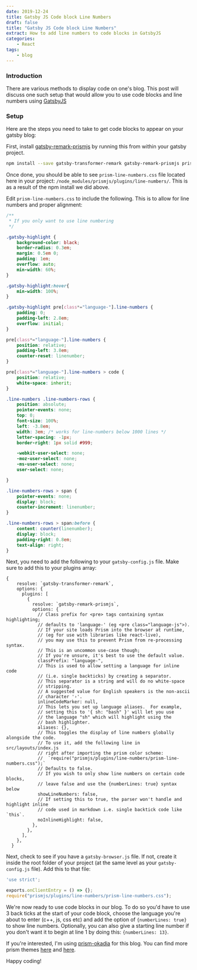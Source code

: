 ```yaml
---
date: 2019-12-24
title: Gatsby JS Code block Line Numbers
draft: false
title: "Gatsby JS Code block Line Numbers"
extract: How to add line numbers to code blocks in GatsbyJS
categories: 
    - React
tags:
    - blog
---
```


### Introduction

There are various methods to display code on one's blog. This post will discuss one such setup that would allow you to use code blocks and line numbers using [GatsbyJS](https://www.gatsbyjs.org/)

### Setup

Here are the steps you need to take to get code blocks to appear on your gatsby blog:

First, install [gatsby-remark-prismjs](https://www.gatsbyjs.org/packages/gatsby-remark-prismjs/) by running this from within your gatsby project. 
```bash
npm install --save gatsby-transformer-remark gatsby-remark-prismjs prismjs
```

Once done, you should be able to see `prism-line-numbers.css` file located here in your project: `/node_modules/prismjs/plugins/line-numbers/`. This is as a result of the npm install we did above.

Edit `prism-line-numbers.css` to include the following. This is to allow for line numbers and proper alignment:

```css
/**
 * If you only want to use line numbering
 */

.gatsby-highlight {
	background-color: black;
	border-radius: 0.3em;
	margin: 0.5em 0;
	padding: 1em;
	overflow: auto;
	min-width: 60%;
}

.gatsby-highlight:hover{
	min-width: 100%;
}

.gatsby-highlight pre[class*="language-"].line-numbers {
	padding: 0;
	padding-left: 2.8em;
	overflow: initial;
}

pre[class*="language-"].line-numbers {
	position: relative;
	padding-left: 3.8em;
	counter-reset: linenumber;
}

pre[class*="language-"].line-numbers > code {
	position: relative;
	white-space: inherit;
}

.line-numbers .line-numbers-rows {
	position: absolute;
	pointer-events: none;
	top: 0;
	font-size: 100%;
	left: -3.8em;
	width: 3em; /* works for line-numbers below 1000 lines */
	letter-spacing: -1px;
	border-right: 1px solid #999;

	-webkit-user-select: none;
	-moz-user-select: none;
	-ms-user-select: none;
	user-select: none;

}

.line-numbers-rows > span {
	pointer-events: none;
	display: block;
	counter-increment: linenumber;
}

.line-numbers-rows > span:before {
	content: counter(linenumber);
	display: block;
	padding-right: 0.8em;
	text-align: right;
}

```

Next, you need to add the following to your `gatsby-config.js` file. Make sure to add this to your plugins array:

```javascript{numberLines: true}
{
    resolve: `gatsby-transformer-remark`,
    options: {
      plugins: [
        {
          resolve: `gatsby-remark-prismjs`,
          options: {
            // Class prefix for <pre> tags containing syntax highlighting;
            // defaults to 'language-' (eg <pre class="language-js">).
            // If your site loads Prism into the browser at runtime,
            // (eg for use with libraries like react-live),
            // you may use this to prevent Prism from re-processing syntax.
            // This is an uncommon use-case though;
            // If you're unsure, it's best to use the default value.
            classPrefix: "language-",
            // This is used to allow setting a language for inline code
            // (i.e. single backticks) by creating a separator.
            // This separator is a string and will do no white-space
            // stripping.
            // A suggested value for English speakers is the non-ascii
            // character '›'.
            inlineCodeMarker: null,
            // This lets you set up language aliases.  For example,
            // setting this to '{ sh: "bash" }' will let you use
            // the language "sh" which will highlight using the
            // bash highlighter.
            aliases: {},
            // This toggles the display of line numbers globally alongside the code.
            // To use it, add the following line in src/layouts/index.js
            // right after importing the prism color scheme:
            //  `require("prismjs/plugins/line-numbers/prism-line-numbers.css");`
            // Defaults to false.
            // If you wish to only show line numbers on certain code blocks,
            // leave false and use the {numberLines: true} syntax below
            showLineNumbers: false,
            // If setting this to true, the parser won't handle and highlight inline
            // code used in markdown i.e. single backtick code like `this`.
            noInlineHighlight: false,
          },
        },
      ],
    },
  }
```

Next, check to see if you have a `gatsby-browser.js` file. If not, create it inside the root folder of your project (at the same level as your `gatsby-config.js` file). Add this to that file:

```js
'use strict';

exports.onClientEntry = () => {};
require("prismjs/plugins/line-numbers/prism-line-numbers.css");
``` 

We're now ready to use code blocks in our blog. To do so you'd have to use 3 back ticks at the start of your code block, choose the language you're about to enter (c++, js, css etc) and add the option of `{numberLines: true}` to show line numbers. Optionally, you can also give a starting line number if you don't want it to begin at line 1 by doing this: `{numberLines: 13}`.

If you're interested, I'm using [prism-okadia](https://github.com/ocodia/okaidia-prismjs-theme/blob/master/okaidia.css) for this blog. You can find more prism themes [here](https://github.com/PrismJS/prism-themes/tree/master/themes) and [here](https://github.com/PrismJS/prism/).

Happy coding!